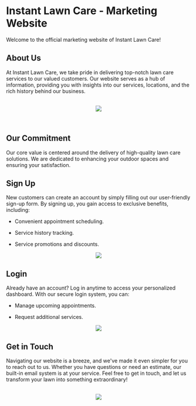 # Instant Lawn Care - Marketing Website
Welcome to the official marketing website of Instant Lawn Care!
<h2>About Us</h2>
At Instant Lawn Care, we take pride in delivering top-notch lawn care services to our valued customers. Our website serves as a hub of information, providing you with insights into our services, locations, and the rich history behind our business.
<br>
<br>
<p align="center">
  <img src="https://github.com/Karnan123/Marketing-Website/assets/86682252/8900894b-58af-48f0-95fc-8d89b6791c0e" />
</p>
<br>
<h2>Our Commitment</h2>
Our core value is centered around the delivery of high-quality lawn care solutions. We are dedicated to enhancing your outdoor spaces and ensuring your satisfaction.
<h2>Sign Up</h2>
New customers can create an account by simply filling out our user-friendly sign-up form. By signing up, you gain access to exclusive benefits, including:

- Convenient appointment scheduling.
  
- Service history tracking.
  
- Service promotions and discounts.

<p align="center">
  <img src="https://github.com/Karnan123/Marketing-Website/blob/main/Pictures%20of%20Marketing-Website/LCSignUp1.png?raw=true" />
</p>
<h2>Login</h2>
Already have an account? Log in anytime to access your personalized dashboard. With our secure login system, you can:

- Manage upcoming appointments.
  
- Request additional services.

<p align="center">
  <img src="https://github.com/Karnan123/Marketing-Website/blob/main/Pictures%20of%20Marketing-Website/LCLogin1.png?raw=true" />
</p>
<h2>Get in Touch</h2>
Navigating our website is a breeze, and we've made it even simpler for you to reach out to us. Whether you have questions or need an estimate, our built-in email system is at your service. Feel free to get in touch, and let us transform your lawn into something extraordinary!
<br>
<br>
<p align="center">
  <img src="https://github.com/Karnan123/Marketing-Website/blob/main/Pictures%20of%20Marketing-Website/LCContact2.png?raw=true" />
</p>

